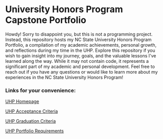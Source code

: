 # University Honors Program Capstone Portfolio

Howdy! Sorry to disappoint you, but this is not a programming project. Instead, this repository hosts my NC State University Honors Program Portfolio, a compilation of my academic achievements, personal growth, and reflections during my time in the UHP. Explore this repository if you wish to gain insight into my journey, goals, and the valuable lessons I've learned along the way. While it may not contain code, it represents a significant part of my academic and personal development. Feel free to reach out if you have any questions or would like to learn more about my experiences in the NC State University Honors Program!

### Links for your convenience:
[UHP Homepage](https://honors.dasa.ncsu.edu/)

[UHP Acceptance Criteria](https://honors.dasa.ncsu.edu/prospective/high-school-seniors/)

[UHP Graduation Criteria](https://honors.dasa.ncsu.edu/current-students/requirements/)

[UHP Portfolio Requirements](https://honors.dasa.ncsu.edu/current-students/portfolio/)
